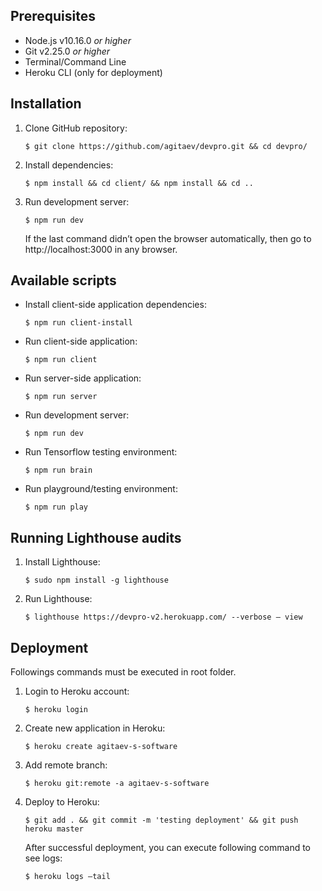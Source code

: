 ## Prerequisites

- Node.js v10.16.0 _or higher_
- Git v2.25.0 _or higher_
- Terminal/Command Line
- Heroku CLI (only for deployment)

## Installation

1. Clone GitHub repository:
   ```
   $ git clone https://github.com/agitaev/devpro.git && cd devpro/
   ```
2. Install dependencies:
   ```
   $ npm install && cd client/ && npm install && cd ..
   ```
3. Run development server:
   ```
   $ npm run dev
   ```
   If the last command didn’t open the browser automatically, then go to
   http://localhost:3000 in any browser.

## Available scripts

- Install client-side application dependencies:

  ```
  $ npm run client-install
  ```

- Run client-side application:

  ```
  $ npm run client
  ```

- Run server-side application:

  ```
  $ npm run server
  ```

- Run development server:

  ```
  $ npm run dev
  ```

- Run Tensorflow testing environment:

  ```
  $ npm run brain
  ```

- Run playground/testing environment:
  ```
  $ npm run play
  ```

## Running Lighthouse audits

1. Install Lighthouse:
   ```
   $ sudo npm install -g lighthouse
   ```
2. Run Lighthouse:
   ```
   $ lighthouse https://devpro-v2.herokuapp.com/ --verbose – view
   ```

## Deployment

Followings commands must be executed in root folder.

1. Login to Heroku account:
   ```
   $ heroku login
   ```
2. Create new application in Heroku:
   ```
   $ heroku create agitaev-s-software
   ```
3. Add remote branch:
   ```
   $ heroku git:remote -a agitaev-s-software
   ```
4. Deploy to Heroku:

   ```
   $ git add . && git commit -m 'testing deployment' && git push heroku master
   ```

   After successful deployment, you can execute following command to see logs:

   ```
   $ heroku logs –tail
   ```

